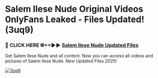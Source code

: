 # Salem Ilese Nude Original Videos 0nlyFans Leaked - Files Updated! (3uq9)

<h3>🔴 CLICK HERE 🌐==►► <a href="https://tinyurl.com/yc6ubb5a" rel="nofollow">Salem Ilese Nude Updated Files</a></h3>

Get Salem Ilese Nude and all content. Now you can access all videos and pictures of Salem Ilese Nude. New Updated Files 2025!

[![3uq9](https://i.imgur.com/7eu0CRL.gif)](https://tinyurl.com/yc6ubb5a)
